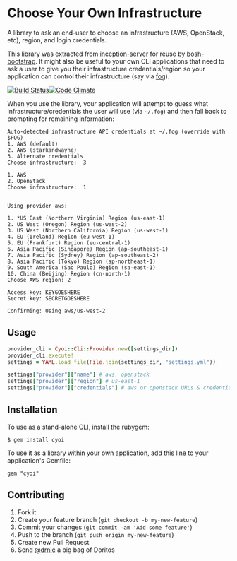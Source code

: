 Choose Your Own Infrastructure
==============================

A library to ask an end-user to choose an infrastructure (AWS, OpenStack, etc), region, and login credentials.

This library was extracted from [inception-server](https://github.com/cloudfoundry-community/inception-server) for reuse by [bosh-bootstrap](https://github.com/cloudfoundry-community/bosh-bootstrap). It might also be useful to your own CLI applications that need to ask a user to give you their infrastructure credentials/region so your application can control their infrastructure (say via [fog](http://fog.io)).

[![Build Status](https://travis-ci.org/cloudfoundry-community/cyoi.png?branch=master)](https://travis-ci.org/cloudfoundry-community/cyoi)[![Code Climate](https://codeclimate.com/github/cloudfoundry-community/cyoi.png)](https://codeclimate.com/github/cloudfoundry-community/cyoi)

When you use the library, your application will attempt to guess what infrastructure/credentials the user will use (via `~/.fog`) and then fall back to prompting for remaining information:

```
Auto-detected infrastructure API credentials at ~/.fog (override with $FOG)
1. AWS (default)
2. AWS (starkandwayne)
3. Alternate credentials
Choose infrastructure:  3

1. AWS
2. OpenStack
Choose infrastructure:  1


Using provider aws:

1. *US East (Northern Virginia) Region (us-east-1)
2. US West (Oregon) Region (us-west-2)
3. US West (Northern California) Region (us-west-1)
4. EU (Ireland) Region (eu-west-1)
5. EU (Frankfurt) Region (eu-central-1)
6. Asia Pacific (Singapore) Region (ap-southeast-1)
7. Asia Pacific (Sydney) Region (ap-southeast-2)
8. Asia Pacific (Tokyo) Region (ap-northeast-1)
9. South America (Sao Paulo) Region (sa-east-1)
10. China (Beijing) Region (cn-north-1)
Choose AWS region: 2

Access key: KEYGOESHERE
Secret key: SECRETGOESHERE

Confirming: Using aws/us-west-2
```

Usage
-----

```ruby
provider_cli = Cyoi::Cli::Provider.new([settings_dir])
provider_cli.execute!
settings = YAML.load_file(File.join(settings_dir, "settings.yml"))

settings["provider"]["name"] # aws, openstack
settings["provider"]["region"] # us-east-1
settings["provider"]["credentials"] # aws or openstack URLs & credentials
```

Installation
------------

To use as a stand-alone CLI, install the rubygem:

```
$ gem install cyoi
```

To use it as a library within your own application, add this line to your application's Gemfile:

```
gem "cyoi"
```

Contributing
------------

1.	Fork it
2.	Create your feature branch (`git checkout -b my-new-feature`)
3.	Commit your changes (`git commit -am 'Add some feature'`)
4.	Push to the branch (`git push origin my-new-feature`)
5.	Create new Pull Request
6.	Send [@drnic](https://github.com/drnic) a big bag of Doritos
